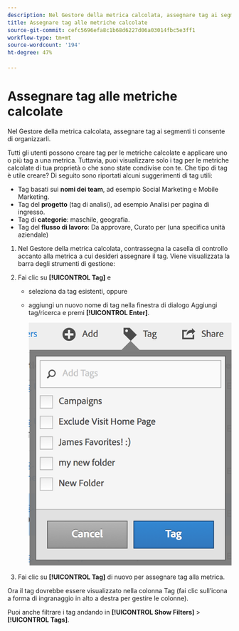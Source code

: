 ```yaml
---
description: Nel Gestore della metrica calcolata, assegnare tag ai segmenti ti consente di organizzarli.
title: Assegnare tag alle metriche calcolate
source-git-commit: cefc5696efa8c1b68d6227d06a03014fbc5e3ff1
workflow-type: tm+mt
source-wordcount: '194'
ht-degree: 47%

---
```


# Assegnare tag alle metriche calcolate

Nel Gestore della metrica calcolata, assegnare tag ai segmenti ti consente di organizzarli.

Tutti gli utenti possono creare tag per le metriche calcolate e applicare uno o più tag a una metrica. Tuttavia, puoi visualizzare solo i tag per le metriche calcolate di tua proprietà o che sono state condivise con te. Che tipo di tag è utile creare? Di seguito sono riportati alcuni suggerimenti di tag utili:

* Tag basati sui **nomi dei team**, ad esempio Social Marketing e Mobile Marketing.
* Tag del **progetto** (tag di analisi), ad esempio Analisi per pagina di ingresso.
* Tag di **categorie**: maschile, geografia.
* Tag del **flusso di lavoro**: Da approvare, Curato per (una specifica unità aziendale)

1. Nel Gestore della metrica calcolata, contrassegna la casella di controllo accanto alla metrica a cui desideri assegnare il tag. Viene visualizzata la barra degli strumenti di gestione:
1. Fai clic su **[!UICONTROL Tag]** e

   * seleziona da tag esistenti, oppure
   * aggiungi un nuovo nome di tag nella finestra di dialogo Aggiungi tag/ricerca e premi **[!UICONTROL Enter]**.

      ![](assets/cm_add_tags.png)

1. Fai clic su **[!UICONTROL Tag]** di nuovo per assegnare tag alla metrica.

Ora il tag dovrebbe essere visualizzato nella colonna Tag (fai clic sull’icona a forma di ingranaggio in alto a destra per gestire le colonne).

Puoi anche filtrare i tag andando in **[!UICONTROL Show Filters]** > **[!UICONTROL Tags]**.
